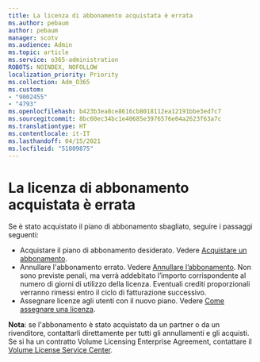 ```yaml
---
title: La licenza di abbonamento acquistata è errata
ms.author: pebaum
author: pebaum
manager: scotv
ms.audience: Admin
ms.topic: article
ms.service: o365-administration
ROBOTS: NOINDEX, NOFOLLOW
localization_priority: Priority
ms.collection: Adm_O365
ms.custom:
- "9002455"
- "4793"
ms.openlocfilehash: b423b3ea8ce8616cb8018112ea12191bbe3ed7c7
ms.sourcegitcommit: 8bc60ec34bc1e40685e3976576e04a2623f63a7c
ms.translationtype: HT
ms.contentlocale: it-IT
ms.lasthandoff: 04/15/2021
ms.locfileid: "51809875"
---
```

# <a name="purchased-wrong-subscription-license"></a>La licenza di abbonamento acquistata è errata

Se è stato acquistato il piano di abbonamento sbagliato, seguire i passaggi seguenti:

- Acquistare il piano di abbonamento desiderato. Vedere [Acquistare un abbonamento](https://docs.microsoft.com/alchemyinsights/buy-a-subscription-to-office-365-for-business).
- Annullare l'abbonamento errato. Vedere [Annullare l’abbonamento](https://docs.microsoft.com/alchemyinsights/canceling-your-office-365-subscription).
Non sono previste penali, ma verrà addebitato l’importo corrispondente al numero di giorni di utilizzo della licenza. Eventuali crediti proporzionali verranno rimessi entro il ciclo di fatturazione successivo.
- Assegnare licenze agli utenti con il nuovo piano. Vedere [Come assegnare una licenza](https://docs.microsoft.com/alchemyinsights/how-to-assign-a-license-to-a-user).

**Nota**: se l'abbonamento è stato acquistato da un partner o da un rivenditore, contattarli direttamente per tutti gli annullamenti e gli acquisti. Se si ha un contratto Volume Licensing Enterprise Agreement, contattare il [Volume License Service Center](https://support.microsoft.com/help/4471406/how-to-contact-the-microsoft-volume-licensing-service-center).
